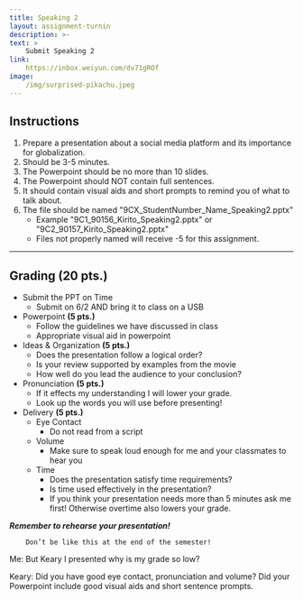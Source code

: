 ```yaml
---
title: Speaking 2
layout: assignment-turnin
description: >-
text: >
    Submit Speaking 2
link: 
    https://inbox.weiyun.com/dv71gROf
image: 
    /img/surprised-pikachu.jpeg
---
```

## Instructions
1. Prepare a presentation about a social media platform and its importance for globalization.
2. Should be 3-5 minutes.
3. The Powerpoint should be no more than 10 slides.
4. The Powerpoint should NOT contain full sentences. 
5. It should contain visual aids and short prompts to remind you of what to talk about.
6. The file should be named "9CX_StudentNumber_Name_Speaking2.pptx"
    - Example "9C1_90156_Kirito_Speaking2.pptx" or "9C2_90157_Kirito_Speaking2.pptx"
    - Files not properly named will receive -5 for this assignment.
---
## Grading (20 pts.)
- Submit the PPT on Time
    - Submit on 6/2 AND bring it to class on a USB
- Powerpoint **(5 pts.)**
    - Follow the guidelines we have discussed in class
    - Appropriate visual aid in powerpoint
- Ideas & Organization **(5 pts.)**
    - Does the presentation follow a logical order?
    - Is your review supported by examples from the movie
    - How well do you lead the audience to your conclusion?
- Pronunciation **(5 pts.)**
    - If it effects my understanding I will lower your grade.
    - Look up the words you will use before presenting! 
- Delivery **(5 pts.)**
    - Eye Contact
        - Do not read from a script
    - Volume
        - Make sure to speak loud enough for me and your classmates to hear you
    - Time
        - Does the presentation satisfy time requirements?
        - Is time used effectively in the presentation? 
        - If you think your presentation needs more than 5 minutes ask me first! Otherwise overtime also lowers your grade.

***Remember to rehearse your presentation!***

        Don’t be like this at the end of the semester!

Me: But Keary I presented why is my grade so low?

Keary: Did you have good eye contact, pronunciation and volume? Did your Powerpoint include good visual aids and short sentence prompts.
